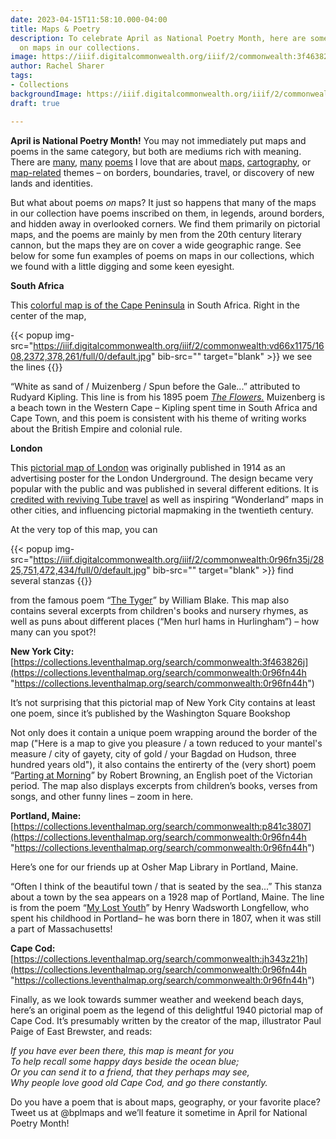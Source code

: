 ```yaml
---
date: 2023-04-15T11:58:10.000-04:00
title: Maps & Poetry
description: To celebrate April as National Poetry Month, here are some poems hidden
  on maps in our collections.
image: https://iiif.digitalcommonwealth.org/iiif/2/commonwealth:3f463827t/180,159,6739,2819/1200,/0/default.jpg
author: Rachel Sharer
tags:
- Collections
backgroundImage: https://iiif.digitalcommonwealth.org/iiif/2/commonwealth:3f463827t/180,159,6739,2819/1200,/0/default.jpg
draft: true

---
```

**April is National Poetry Month!** You may not immediately put maps and poems in the same category, but both are mediums rich with meaning. There are [many](https://www.newyorker.com/magazine/2014/04/14/map), [many](https://sharonbryanpoet.com/2017/10/10/here-is-a-map-of-our-country/) [poems](https://poets.org/poem/maps) I love that are about [maps,](https://static01.nyt.com/packages/pdf/books/excerpt-poems-elizabeth-bishop.pdf) [cartography](https://www.latimes.com/archives/la-xpm-1994-06-19-bk-5888-story.html), or [map-related](https://www.scottishpoetrylibrary.org.uk/poem/cartographer-tries-map-way-zion/) themes – on borders, boundaries, travel, or discovery of new lands and identities.

But what about poems _on_ maps? It just so happens that many of the maps in our collection have poems inscribed on them, in legends, around borders, and hidden away in overlooked corners. We find them primarily on pictorial maps, and the poems are mainly by men from the 20th century literary cannon, but the maps they are on cover a wide geographic range. See below for some fun examples of poems on maps in our collections, which we found with a little digging and some keen eyesight.

**South Africa**

This [colorful map is of the Cape Peninsula](https://collections.leventhalmap.org/search/commonwealth:0r96fn44h) in South Africa. Right in the center of the map,

{{< popup img-src="https://iiif.digitalcommonwealth.org/iiif/2/commonwealth:vd66x1175/1608,2372,378,261/full/0/default.jpg" bib-src="" target="blank" >}} we see the lines {{</popup>}}

“White as sand of / Muizenberg / Spun before the Gale...” attributed to Rudyard Kipling. This line is from his 1895 poem [_The Flowers._](https://www.poetryloverspage.com/poets/kipling/flowers.html) Muizenberg is a beach town in the Western Cape – Kipling spent time in South Africa and Cape Town, and this poem is consistent with his theme of writing works about the British Empire and colonial rule.

**London**

This [pictorial map of London](https://collections.leventhalmap.org/search/commonwealth:0r96fn348) was originally published in 1914 as an advertising poster for the London Underground. The design became very popular with the public and was published in several different editions. It is [credited with reviving Tube travel](https://en.wikipedia.org/wiki/Wonderground_Map) as well as inspiring “Wonderland” maps in other cities, and influencing pictorial mapmaking in the twentieth century.

At the very top of this map, you can 

{{< popup img-src="https://iiif.digitalcommonwealth.org/iiif/2/commonwealth:0r96fn35j/2825,751,472,434/full/0/default.jpg" bib-src="" target="blank" >}} find several stanzas {{</popup>}}

from the famous poem “[The Tyger](https://www.poetryfoundation.org/poems/43687/the-tyger)” by William Blake. This map also contains several excerpts from children's books and nursery rhymes, as well as puns about different places (“Men hurl hams in Hurlingham”) – how many can you spot?!

**New York City:** [https://collections.leventhalmap.org/search/commonwealth:3f463826j](https://collections.leventhalmap.org/search/commonwealth:0r96fn44h "https://collections.leventhalmap.org/search/commonwealth:0r96fn44h")

It’s not surprising that this pictorial map of New York City contains at least one poem, since it’s published by the Washington Square Bookshop

Not only does it contain a unique poem wrapping around the border of the map ("Here is a map to give you pleasure / a town reduced to your mantel's measure / city of gayety, city of gold / your Bagdad on Hudson, three hundred years old"), it also contains the entirerty of the (very short) poem “[Parting at Morning](https://www.poetryfoundation.org/poems/43772/parting-at-morning)” by Robert Browning, an English poet of the Victorian period. The map also displays excerpts from children’s books, verses from songs, and other funny lines – zoom in here.

**Portland, Maine:** [https://collections.leventhalmap.org/search/commonwealth:p841c3807](https://collections.leventhalmap.org/search/commonwealth:0r96fn44h "https://collections.leventhalmap.org/search/commonwealth:0r96fn44h")

Here’s one for our friends up at Osher Map Library in Portland, Maine.

“Often I think of the beautiful town / that is seated by the sea...” This stanza about a town by the sea appears on a 1928 map of Portland, Maine. The line is from the poem “[My Lost Youth](https://www.poetryfoundation.org/poems/44640/my-lost-youth)” by Henry Wadsworth Longfellow, who spent his childhood in Portland– he was born there in 1807, when it was still a part of Massachusetts!

**Cape Cod:** [https://collections.leventhalmap.org/search/commonwealth:jh343z21h](https://collections.leventhalmap.org/search/commonwealth:0r96fn44h "https://collections.leventhalmap.org/search/commonwealth:0r96fn44h")

Finally, as we look towards summer weather and weekend beach days, here’s an original poem as the legend of this delightful 1940 pictorial map of Cape Cod. It’s presumably written by the creator of the map, illustrator Paul Paige of East Brewster, and reads:

_If you have ever been there, this map is meant for you_  
_To help recall some happy days beside the ocean blue;_  
_Or you can send it to a friend, that they perhaps may see,_  
_Why people love good old Cape Cod, and go there constantly._

Do you have a poem that is about maps, geography, or your favorite place? Tweet us at @bplmaps and we’ll feature it sometime in April for National Poetry Month!